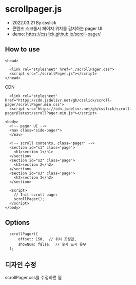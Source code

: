 # scrollpager.js
- 2022.03.21 By csslick
- 콘텐츠 스크롤시 페이지 위치를 감지하는 pager UI
- demo: https://csslick.github.io/scroll-pager/

## How to use

```
<head>
  ...
  <link rel="stylesheet" href="./scrollPager.css">
  <script src="./scrollPager.js"></script>
</head>
```

CDN
```
  <link rel="stylesheet" href="https://cdn.jsdelivr.net/gh/csslick/scroll-pager/scrollPager.min.css">
  <script src="https://cdn.jsdelivr.net/gh/csslick/scroll-pager@latest/scrollPager.min.js"></script>
```

```
<body>
  <!-- pager UI -->
  <nav class="side-pager">
  </nav>

  <!-- scroll contents, class='pager' -->
  <section id="s1" class='page'>
    <h1>section 1</h1>
  </section>
  <section id="s2" class='page'>
    <h2>section 2</h2>
  </section>
  <section id="s3" class='page'>
    <h2>section 3</h2>
  </section>

  <script>
    // Init scroll pager
    scrollPager();
  </script>
</body>
```


## Options
```
  scrollPager({
      offset: 150,  // 위치 조정값,
      showNum: false,  // 숫자 표시 유무
  );

```

## 디자인 수정
scrollPager.css를 수정하면 됨

